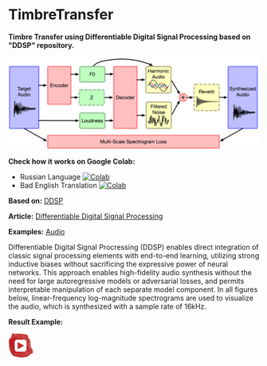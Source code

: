 # TimbreTransfer

**Timbre Transfer using Differentiable Digital Signal Processing based on "DDSP" repository.**

![example](ddsp_autoencoder.png)

**Check how it works on Google Colab:**
- Russian Language [![Colab](https://camo.githubusercontent.com/52feade06f2fecbf006889a904d221e6a730c194/68747470733a2f2f636f6c61622e72657365617263682e676f6f676c652e636f6d2f6173736574732f636f6c61622d62616467652e737667)]()
- Bad English Translation [![Colab](https://camo.githubusercontent.com/52feade06f2fecbf006889a904d221e6a730c194/68747470733a2f2f636f6c61622e72657365617263682e676f6f676c652e636f6d2f6173736574732f636f6c61622d62616467652e737667)]()

**Based on:** [DDSP](https://github.com/magenta/ddsp)

**Article:** [Differentiable Digital Signal Processing](https://openreview.net/forum?id=B1x1ma4tDr)

**Examples:** [Audio](https://storage.googleapis.com/ddsp/index.html)

Differentiable Digital Signal Procressing (DDSP) enables direct integration of classic signal processing elements with end-to-end learning, utilizing strong inductive biases without sacrificing the expressive power of neural networks. This approach enables high-fidelity audio synthesis without the need for large autoregressive models or adversarial losses, and permits interpretable manipulation of each separate model component. In all figures below, linear-frequency log-magnitude spectrograms are used to visualize the audio, which is synthesized with a sample rate of 16kHz.

**Result Example:**

[![YouTube](youtube.png)]()
